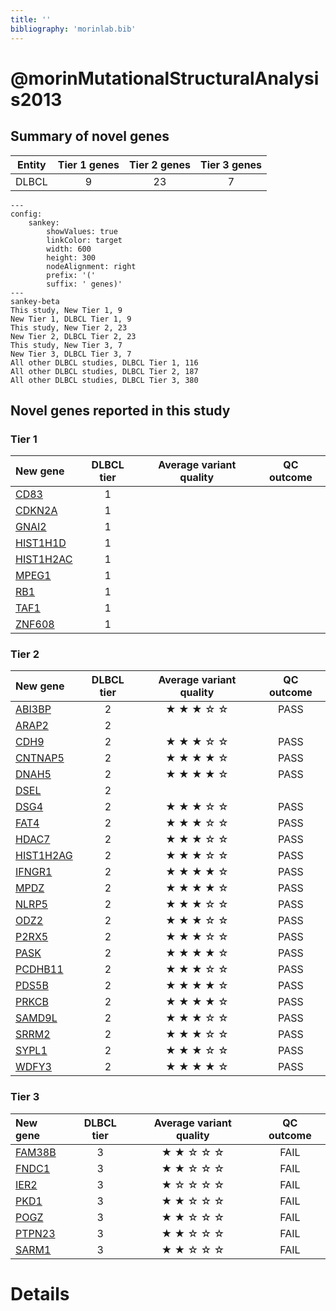 ```yaml
---
title: ''
bibliography: 'morinlab.bib'
---
```


# @morinMutationalStructuralAnalysis2013
## Summary of novel genes

|Entity| Tier 1 genes| Tier 2 genes|Tier 3 genes|
|:-:|:-:|:-:|:-:|
|DLBCL|9|23|7|
```mermaid
---
config:
    sankey:
        showValues: true
        linkColor: target
        width: 600
        height: 300
        nodeAlignment: right
        prefix: '('
        suffix: ' genes)'
---
sankey-beta
This study, New Tier 1, 9
New Tier 1, DLBCL Tier 1, 9
This study, New Tier 2, 23
New Tier 2, DLBCL Tier 2, 23
This study, New Tier 3, 7
New Tier 3, DLBCL Tier 3, 7
All other DLBCL studies, DLBCL Tier 1, 116
All other DLBCL studies, DLBCL Tier 2, 187
All other DLBCL studies, DLBCL Tier 3, 380
```

## Novel genes reported in this study

### Tier 1
|New gene|DLBCL tier| Average variant quality | QC outcome |
|:-|:-:|:-:|:-:|
|[CD83](../CD83)|1 || |
|[CDKN2A](../CDKN2A)|1 || |
|[GNAI2](../GNAI2)|1 || |
|[HIST1H1D](../HIST1H1D)|1 || |
|[HIST1H2AC](../HIST1H2AC)|1 || |
|[MPEG1](../MPEG1)|1 || |
|[RB1](../RB1)|1 || |
|[TAF1](../TAF1)|1 || |
|[ZNF608](../ZNF608)|1 || |

### Tier 2
|New gene|DLBCL tier| Average variant quality | QC outcome |
|:-|:-:|:-:|:-:|
|[ABI3BP](../ABI3BP)|2 |&starf; &starf; &starf; &star; &star; |PASS |
|[ARAP2](../ARAP2)|2 || |
|[CDH9](../CDH9)|2 |&starf; &starf; &starf; &star; &star; |PASS |
|[CNTNAP5](../CNTNAP5)|2 |&starf; &starf; &starf; &starf; &star; |PASS |
|[DNAH5](../DNAH5)|2 |&starf; &starf; &starf; &starf; &star; |PASS |
|[DSEL](../DSEL)|2 || |
|[DSG4](../DSG4)|2 |&starf; &starf; &starf; &star; &star; |PASS |
|[FAT4](../FAT4)|2 |&starf; &starf; &starf; &star; &star; |PASS |
|[HDAC7](../HDAC7)|2 |&starf; &starf; &starf; &star; &star; |PASS |
|[HIST1H2AG](../HIST1H2AG)|2 |&starf; &starf; &starf; &star; &star; |PASS |
|[IFNGR1](../IFNGR1)|2 |&starf; &starf; &starf; &starf; &star; |PASS |
|[MPDZ](../MPDZ)|2 |&starf; &starf; &starf; &starf; &star; |PASS |
|[NLRP5](../NLRP5)|2 |&starf; &starf; &starf; &star; &star; |PASS |
|[ODZ2](../ODZ2)|2 |&starf; &starf; &starf; &star; &star; |PASS |
|[P2RX5](../P2RX5)|2 |&starf; &starf; &starf; &star; &star; |PASS |
|[PASK](../PASK)|2 |&starf; &starf; &starf; &starf; &star; |PASS |
|[PCDHB11](../PCDHB11)|2 |&starf; &starf; &starf; &star; &star; |PASS |
|[PDS5B](../PDS5B)|2 |&starf; &starf; &starf; &starf; &star; |PASS |
|[PRKCB](../PRKCB)|2 |&starf; &starf; &starf; &starf; &star; |PASS |
|[SAMD9L](../SAMD9L)|2 |&starf; &starf; &starf; &star; &star; |PASS |
|[SRRM2](../SRRM2)|2 |&starf; &starf; &starf; &star; &star; |PASS |
|[SYPL1](../SYPL1)|2 |&starf; &starf; &starf; &star; &star; |PASS |
|[WDFY3](../WDFY3)|2 |&starf; &starf; &starf; &starf; &star; |PASS |

### Tier 3
|New gene|DLBCL tier| Average variant quality | QC outcome |
|:-|:-:|:-:|:-:|
|[FAM38B](../FAM38B)|3 |&starf; &starf; &star; &star; &star; |FAIL |
|[FNDC1](../FNDC1)|3 |&starf; &starf; &star; &star; &star; |FAIL |
|[IER2](../IER2)|3 |&starf; &star; &star; &star; &star; |FAIL |
|[PKD1](../PKD1)|3 |&starf; &starf; &star; &star; &star; |FAIL |
|[POGZ](../POGZ)|3 |&starf; &starf; &star; &star; &star; |FAIL |
|[PTPN23](../PTPN23)|3 |&starf; &starf; &star; &star; &star; |FAIL |
|[SARM1](../SARM1)|3 |&starf; &starf; &star; &star; &star; |FAIL |


# Details

